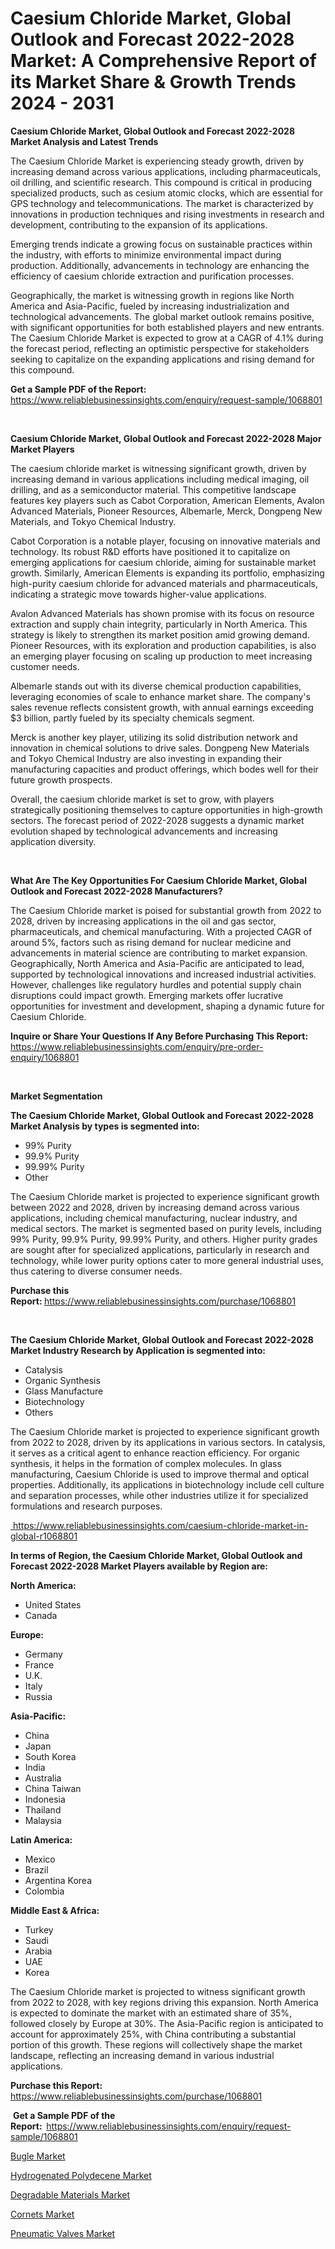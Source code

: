 <p><h1>Caesium Chloride Market, Global Outlook and Forecast 2022-2028 Market: A Comprehensive Report of its Market Share & Growth Trends 2024 - 2031</h1></p><p><strong>Caesium Chloride Market, Global Outlook and Forecast 2022-2028 Market Analysis and Latest Trends</strong></p>
<p><p>The Caesium Chloride Market is experiencing steady growth, driven by increasing demand across various applications, including pharmaceuticals, oil drilling, and scientific research. This compound is critical in producing specialized products, such as cesium atomic clocks, which are essential for GPS technology and telecommunications. The market is characterized by innovations in production techniques and rising investments in research and development, contributing to the expansion of its applications.</p><p>Emerging trends indicate a growing focus on sustainable practices within the industry, with efforts to minimize environmental impact during production. Additionally, advancements in technology are enhancing the efficiency of caesium chloride extraction and purification processes. </p><p>Geographically, the market is witnessing growth in regions like North America and Asia-Pacific, fueled by increasing industrialization and technological advancements. The global market outlook remains positive, with significant opportunities for both established players and new entrants. The Caesium Chloride Market is expected to grow at a CAGR of 4.1% during the forecast period, reflecting an optimistic perspective for stakeholders seeking to capitalize on the expanding applications and rising demand for this compound.</p></p>
<p><strong>Get a Sample PDF of the Report:&nbsp;</strong> <a href="https://www.reliablebusinessinsights.com/enquiry/request-sample/1068801?utm_campaign=39&utm_medium=2&utm_source=Github&utm_content=ia&utm_term=04122024&utm_id=caesium-chloride-market-global-outlook-and-forecast-2022-2028">https://www.reliablebusinessinsights.com/enquiry/request-sample/1068801</a></p>
<p>&nbsp;</p>
<p><strong>Caesium Chloride Market, Global Outlook and Forecast 2022-2028 Major Market Players</strong></p>
<p><p>The caesium chloride market is witnessing significant growth, driven by increasing demand in various applications including medical imaging, oil drilling, and as a semiconductor material. This competitive landscape features key players such as Cabot Corporation, American Elements, Avalon Advanced Materials, Pioneer Resources, Albemarle, Merck, Dongpeng New Materials, and Tokyo Chemical Industry.</p><p>Cabot Corporation is a notable player, focusing on innovative materials and technology. Its robust R&D efforts have positioned it to capitalize on emerging applications for caesium chloride, aiming for sustainable market growth. Similarly, American Elements is expanding its portfolio, emphasizing high-purity caesium chloride for advanced materials and pharmaceuticals, indicating a strategic move towards higher-value applications.</p><p>Avalon Advanced Materials has shown promise with its focus on resource extraction and supply chain integrity, particularly in North America. This strategy is likely to strengthen its market position amid growing demand. Pioneer Resources, with its exploration and production capabilities, is also an emerging player focusing on scaling up production to meet increasing customer needs.</p><p>Albemarle stands out with its diverse chemical production capabilities, leveraging economies of scale to enhance market share. The company's sales revenue reflects consistent growth, with annual earnings exceeding $3 billion, partly fueled by its specialty chemicals segment.</p><p>Merck is another key player, utilizing its solid distribution network and innovation in chemical solutions to drive sales. Dongpeng New Materials and Tokyo Chemical Industry are also investing in expanding their manufacturing capacities and product offerings, which bodes well for their future growth prospects.</p><p>Overall, the caesium chloride market is set to grow, with players strategically positioning themselves to capture opportunities in high-growth sectors. The forecast period of 2022-2028 suggests a dynamic market evolution shaped by technological advancements and increasing application diversity.</p></p>
<p>&nbsp;</p>
<p><strong>What Are The Key Opportunities For Caesium Chloride Market, Global Outlook and Forecast 2022-2028 Manufacturers?</strong></p>
<p><p>The Caesium Chloride market is poised for substantial growth from 2022 to 2028, driven by increasing applications in the oil and gas sector, pharmaceuticals, and chemical manufacturing. With a projected CAGR of around 5%, factors such as rising demand for nuclear medicine and advancements in material science are contributing to market expansion. Geographically, North America and Asia-Pacific are anticipated to lead, supported by technological innovations and increased industrial activities. However, challenges like regulatory hurdles and potential supply chain disruptions could impact growth. Emerging markets offer lucrative opportunities for investment and development, shaping a dynamic future for Caesium Chloride.</p></p>
<p><strong>Inquire or Share Your Questions If Any Before Purchasing This Report:</strong> <a href="https://www.reliablebusinessinsights.com/enquiry/pre-order-enquiry/1068801?utm_campaign=39&utm_medium=2&utm_source=Github&utm_content=ia&utm_term=04122024&utm_id=caesium-chloride-market-global-outlook-and-forecast-2022-2028">https://www.reliablebusinessinsights.com/enquiry/pre-order-enquiry/1068801</a></p>
<p>&nbsp;</p>
<p><strong>Market Segmentation</strong></p>
<p><strong>The Caesium Chloride Market, Global Outlook and Forecast 2022-2028 Market Analysis by types is segmented into:</strong></p>
<p><ul><li>99% Purity</li><li>99.9% Purity</li><li>99.99% Purity</li><li>Other</li></ul></p>
<p><p>The Caesium Chloride market is projected to experience significant growth between 2022 and 2028, driven by increasing demand across various applications, including chemical manufacturing, nuclear industry, and medical sectors. The market is segmented based on purity levels, including 99% Purity, 99.9% Purity, 99.99% Purity, and others. Higher purity grades are sought after for specialized applications, particularly in research and technology, while lower purity options cater to more general industrial uses, thus catering to diverse consumer needs.</p></p>
<p><strong>Purchase this Report:&nbsp;</strong><a href="https://www.reliablebusinessinsights.com/purchase/1068801?utm_campaign=39&utm_medium=2&utm_source=Github&utm_content=ia&utm_term=04122024&utm_id=caesium-chloride-market-global-outlook-and-forecast-2022-2028">https://www.reliablebusinessinsights.com/purchase/1068801</a></p>
<p>&nbsp;</p>
<p><strong>The Caesium Chloride Market, Global Outlook and Forecast 2022-2028 Market Industry Research by Application is segmented into:</strong></p>
<p><ul><li>Catalysis</li><li>Organic Synthesis</li><li>Glass Manufacture</li><li>Biotechnology</li><li>Others</li></ul></p>
<p><p>The Caesium Chloride market is projected to experience significant growth from 2022 to 2028, driven by its applications in various sectors. In catalysis, it serves as a critical agent to enhance reaction efficiency. For organic synthesis, it helps in the formation of complex molecules. In glass manufacturing, Caesium Chloride is used to improve thermal and optical properties. Additionally, its applications in biotechnology include cell culture and separation processes, while other industries utilize it for specialized formulations and research purposes.</p></p>
<p><a href="https://www.reliablebusinessinsights.com/caesium-chloride-market-in-global-r1068801?utm_campaign=39&utm_medium=2&utm_source=Github&utm_content=ia&utm_term=04122024&utm_id=caesium-chloride-market-global-outlook-and-forecast-2022-2028">&nbsp;https://www.reliablebusinessinsights.com/caesium-chloride-market-in-global-r1068801</a></p>
<p><strong>In terms of Region, the Caesium Chloride Market, Global Outlook and Forecast 2022-2028 Market Players available by Region are:</strong></p>
<p>
    <p> <strong> North America: </strong>
        <ul>
            <li>United States</li>
            <li>Canada</li>
        </ul>
        </p> 
    <p> <strong> Europe: </strong>
        <ul>
            <li>Germany</li>
            <li>France</li>
            <li>U.K.</li>
            <li>Italy</li>
            <li>Russia</li>
        </ul>
        </p> 
    <p> <strong> Asia-Pacific: </strong>
        <ul>
            <li>China</li>
            <li>Japan</li>
            <li>South Korea</li>
            <li>India</li>
            <li>Australia</li>
            <li>China Taiwan</li>
            <li>Indonesia</li>
            <li>Thailand</li>
            <li>Malaysia</li>
        </ul>
        </p> 
    <p> <strong> Latin America: </strong>
        <ul>
            <li>Mexico</li>
            <li>Brazil</li>
            <li>Argentina Korea</li>
            <li>Colombia</li>
        </ul>
        </p> 
    <p> <strong> Middle East & Africa: </strong>
        <ul>
            <li>Turkey</li>
            <li>Saudi</li>
            <li>Arabia</li>
            <li>UAE</li>
            <li>Korea</li>
        </ul>
    </p>
    </p>
<p><p>The Caesium Chloride market is projected to witness significant growth from 2022 to 2028, with key regions driving this expansion. North America is expected to dominate the market with an estimated share of 35%, followed closely by Europe at 30%. The Asia-Pacific region is anticipated to account for approximately 25%, with China contributing a substantial portion of this growth. These regions will collectively shape the market landscape, reflecting an increasing demand in various industrial applications.</p></p>
<p><strong>Purchase this Report: </strong><a href="https://www.reliablebusinessinsights.com/purchase/1068801?utm_campaign=39&utm_medium=2&utm_source=Github&utm_content=ia&utm_term=04122024&utm_id=caesium-chloride-market-global-outlook-and-forecast-2022-2028">https://www.reliablebusinessinsights.com/purchase/1068801</a></p>
<p>&nbsp;<strong>Get a Sample PDF of the Report:&nbsp;&nbsp;</strong><a href="https://www.reliablebusinessinsights.com/enquiry/request-sample/1068801?utm_campaign=39&utm_medium=2&utm_source=Github&utm_content=ia&utm_term=04122024&utm_id=caesium-chloride-market-global-outlook-and-forecast-2022-2028">https://www.reliablebusinessinsights.com/enquiry/request-sample/1068801</a></p>
<p><strong></strong></p>
<p><p><a href="https://issuu.com/reportprime-2/docs/bugle-market-size-2030.pptx?utm_campaign=39&utm_medium=2&utm_source=Github&utm_content=ia&utm_term=04122024&utm_id=caesium-chloride-market-global-outlook-and-forecast-2022-2028">Bugle Market</a></p><p><a href="https://www.linkedin.com/pulse/global-hydrogenated-polydecene-market-product-types-applications-cleee?utm_campaign=39&utm_medium=2&utm_source=Github&utm_content=ia&utm_term=04122024&utm_id=caesium-chloride-market-global-outlook-and-forecast-2022-2028">Hydrogenated Polydecene Market</a></p><p><a href="https://www.linkedin.com/pulse/emerging-technologies-reshaping-degradable-materials-market-tpxqe?utm_campaign=39&utm_medium=2&utm_source=Github&utm_content=ia&utm_term=04122024&utm_id=caesium-chloride-market-global-outlook-and-forecast-2022-2028">Degradable Materials Market</a></p><p><a href="https://issuu.com/reportprime-2/docs/cornets-market-size-2030.pptx?utm_campaign=39&utm_medium=2&utm_source=Github&utm_content=ia&utm_term=04122024&utm_id=caesium-chloride-market-global-outlook-and-forecast-2022-2028">Cornets Market</a></p><p><a href="https://www.linkedin.com/pulse/pneumatic-valves-market-industry-trends-forecast-period-from-upgme?utm_campaign=39&utm_medium=2&utm_source=Github&utm_content=ia&utm_term=04122024&utm_id=caesium-chloride-market-global-outlook-and-forecast-2022-2028">Pneumatic Valves Market</a></p></p>